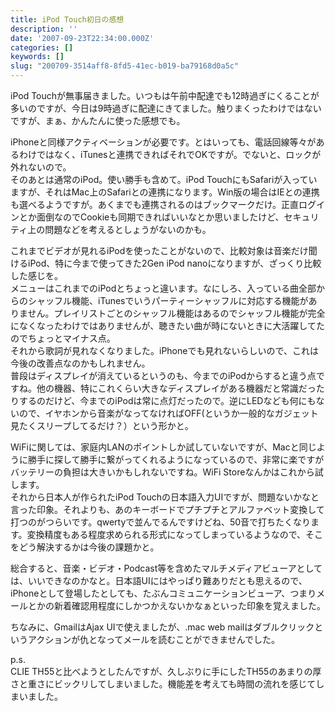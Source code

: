 ```yaml
---
title: iPod Touch初日の感想
description: ''
date: '2007-09-23T22:34:00.000Z'
categories: []
keywords: []
slug: "200709-3514aff8-8fd5-41ec-b019-ba79168d0a5c"
---
```

iPod Touchが無事届きました。いつもは午前中配達でも12時過ぎにくることが多いのですが、今日は9時過ぎに配達にきてました。触りまくったわけではないですが、まぁ、かんたんに使った感想でも。

iPhoneと同様アクティベーションが必要です。とはいっても、電話回線等々があるわけではなく、iTunesと連携できればそれでOKですが。でないと、ロックが外れないので。  
そのあとは通常のiPod。使い勝手も含めて。iPod TouchにもSafariが入っていますが、それはMac上のSafariとの連携になります。Win版の場合はIEとの連携も選べるようですが。あくまでも連携されるのはブックマークだけ。正直ログインとか面倒なのでCookieも同期できればいいなとか思いましたけど、セキュリティ上の問題などを考えるとしょうがないのかも。

これまでビデオが見れるiPodを使ったことがないので、比較対象は音楽だけ聞けるiPod、特に今まで使ってきた2Gen iPod nanoになりますが、ざっくり比較した感じを。  
メニューはこれまでのiPodとちょっと違います。なにしろ、入っている曲全部からのシャッフル機能、iTunesでいうパーティーシャッフルに対応する機能がありません。プレイリストごとのシャッフル機能はあるのでシャッフル機能が完全になくなったわけではありませんが、聴きたい曲が時にないときに大活躍してたのでちょっとマイナス点。  
それから歌詞が見れなくなりました。iPhoneでも見れないらしいので、これは今後の改善点なのかもしれません。  
普段はディスプレイが消えているというのも、今までのiPodからすると違う点ですね。他の機器、特にこれくらい大きなディスプレイがある機器だと常識だったりするのだけど、今までのiPodは常に点灯だったので。逆にLEDなども何にもないので、イヤホンから音楽がなってなければOFF(というか一般的なガジェット見たくスリープしてるだけ？）という形かと。

WiFiに関しては、家庭内LANのポイントしか試していないですが、Macと同じように勝手に探して勝手に繋がってくれるようになっているので、非常に楽ですがバッテリーの負担は大きいかもしれないですね。WiFi Storeなんかはこれから試します。  
それから日本人が作られたiPod Touchの日本語入力UIですが、問題ないかなと言った印象。それよりも、あのキーボードでプチプチとアルファベット変換して打つのがつらいです。qwertyで並んでるんですけどね、50音で打ちたくなります。変換精度もある程度求められる形式になってしまっているようなので、そこをどう解決するかは今後の課題かと。

総合すると、音楽・ビデオ・Podcast等を含めたマルチメディアビューアとしては、いいできなのかなと。日本語UIにはやっぱり難ありだとも思えるので、iPhoneとして登場したとしても、たぶんコミュニケーションビューア、つまりメールとかの新着確認用程度にしかつかえないかなぁといった印象を覚えました。

ちなみに、GmailはAjax UIで使えましたが、.mac web mailはダブルクリックというアクションが仇となってメールを読むことができませんでした。

p.s.  
CLIE TH55と比べようとしたんですが、久しぶりに手にしたTH55のあまりの厚さと重さにビックリしてしまいました。機能差を考えても時間の流れを感じてしまいました。